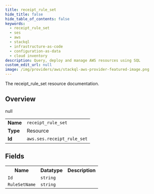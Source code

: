```yaml
---
title: receipt_rule_set
hide_title: false
hide_table_of_contents: false
keywords:
  - receipt_rule_set
  - ses
  - aws
  - stackql
  - infrastructure-as-code
  - configuration-as-data
  - cloud inventory
description: Query, deploy and manage AWS resources using SQL
custom_edit_url: null
image: /img/providers/aws/stackql-aws-provider-featured-image.png
---
```

The receipt_rule_set resource documentation.

## Overview
<table><tbody>
<tr><td><b>Name</b></td><td><code>receipt_rule_set</code></td></tr>
<tr><td><b>Type</b></td><td>Resource</td></tr>
null
<tr><td><b>Id</b></td><td><code>aws.ses.receipt_rule_set</code></td></tr>
</tbody></table>

## Fields
<table><tbody>
<tr><th>Name</th><th>Datatype</th><th>Description</th></tr>
<tr><td><code>Id</code></td><td><code>string</code></td><td></td></tr><tr><td><code>RuleSetName</code></td><td><code>string</code></td><td></td></tr>
</tbody></table>